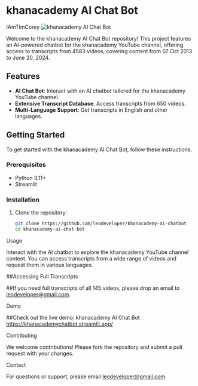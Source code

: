 # khanacademy AI Chat Bot
IAmTimCorey
![khanacademy AI Chat Bot](https://github.com/leodeveloper/khanacademy-ai-chatbot/blob/main/khanacadmy.png)

Welcome to the khanacademy AI Chat Bot repository! This project features an AI-powered chatbot for the khanacademy YouTube channel, offering access to transcripts from 4583 videos, covering content from 07 Oct 2013 to June 20, 2024.

## Features
- **AI Chat Bot**: Interact with an AI chatbot tailored for the khanacademy YouTube channel.
- **Extensive Transcript Database**: Access transcripts from 650 videos.
- **Multi-Language Support**: Get transcripts in English and other languages.

## Getting Started
To get started with the khanacademy AI Chat Bot, follow these instructions.

### Prerequisites

- Python 3.11+
- Streamlit

### Installation

1. Clone the repository:
   ```bash
   git clone https://github.com/leodeveloper/khanacademy-ai-chatbot
   cd khanacademy-ai-chat-bot

Usage

Interact with the AI chatbot to explore the khanacademy YouTube channel content. You can access transcripts from a wide range of videos and request them in various languages.

##Accessing Full Transcripts

##If you need full transcripts of all 145 videos, please drop an email to leodeveloper@gmail.com.

Demo

##Check out the live demo: khanacademy AI Chat Bot https://khanacademychatbot.streamlit.app/

Contributing

We welcome contributions! Please fork the repository and submit a pull request with your changes.

Contact

For questions or support, please email leodeveloper@gmail.com.
